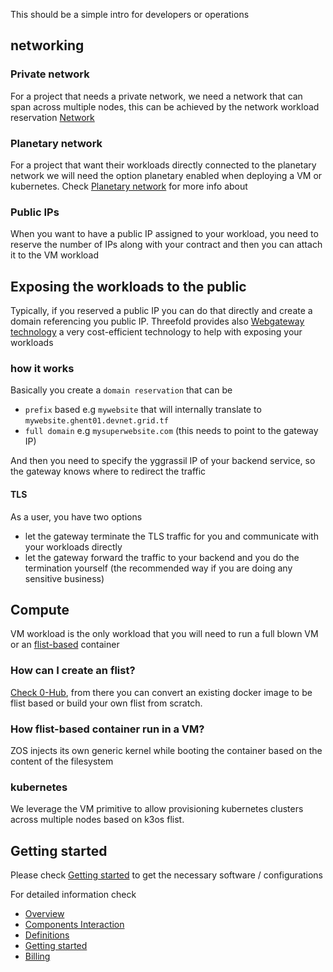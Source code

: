 This should be a simple intro for developers or operations 


## networking

### Private network
For a project that needs a private network, we need a network that can span across multiple nodes, this can be achieved by the network workload reservation [Network](@tfgrid_networking_toc)

### Planetary network
For a project that want their workloads directly connected to the planetary network we will need the option planetary enabled when deploying a VM or kubernetes. Check [Planetary network](@grid3_planetary_network) for more info about 

### Public IPs
When you want to have a public IP assigned to your workload, you need to reserve the number of IPs along with your contract and then you can attach it to the VM workload

## Exposing the workloads to the public

Typically, if you reserved a public IP you can do that directly and create a domain referencing you public IP. Threefold provides also [Webgateway technology](webgateway3) a very cost-efficient technology to help with exposing your workloads

### how it works
Basically you create a `domain reservation` that can be 
- `prefix` based e.g `mywebsite` that will internally translate to `mywebsite.ghent01.devnet.grid.tf` 
- `full domain` e.g `mysuperwebsite.com`  (this needs to point to the gateway IP)

And then you need to specify the yggrassil IP of your backend service, so the gateway knows where to redirect the traffic

#### TLS
As a user, you have two options
- let the gateway terminate the TLS traffic for you and communicate with your workloads directly 
- let the gateway forward the traffic to your backend and you do the termination yourself (the recommended way if you are doing any sensitive business)




## Compute

VM workload is the only workload that you will need to run a full blown VM or an [flist-based](@zos_fs) container

### How can I create an flist?

[Check 0-Hub](@flist_hub), from there you can convert an existing docker image to be flist based or build your own flist from scratch.

### How flist-based container run in a VM?
ZOS injects its own generic kernel while booting the container based on the content of the filesystem

### kubernetes 
We leverage the VM primitive to allow provisioning kubernetes clusters across multiple nodes based on k3os flist.

## Getting started

Please check [Getting started](@grid3_get_started) to get the necessary software / configurations



For detailed information check

- [Overview](@grid3_overview)
- [Components Interaction](@grid3_components)
- [Definitions](@grid3_definitions)
- [Getting started](@grid3_get_started)
- [Billing](@grid3_billing)